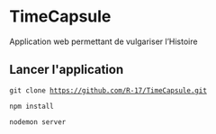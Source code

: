 # TimeCapsule
Application web permettant de vulgariser l’Histoire
## Lancer l'application
<code>git clone https://github.com/R-17/TimeCapsule.git</code>

<code>npm install</code>

<code>nodemon server</code>
